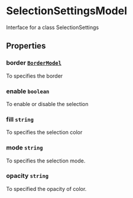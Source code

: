# SelectionSettingsModel

Interface for a class SelectionSettings

## Properties

### border [`BorderModel`](./api-borderModel.html)

To specifies the border

### enable `boolean`

To enable or disable the selection

### fill `string`

To specifies the selection color

### mode `string`

To specifies the selection mode.

### opacity `string`

To specified the opacity of color.
